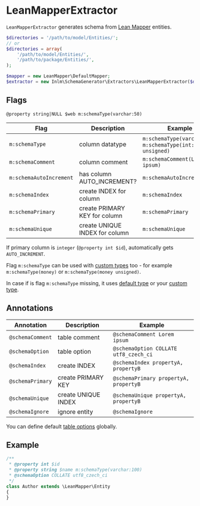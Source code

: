 
# LeanMapperExtractor

`LeanMapperExtractor` generates schema from [Lean Mapper](http://leanmapper.com/) entities.

```php
$directories = '/path/to/model/Entities/';
// or
$directories = array(
	'/path/to/model/Entities/',
	'/path/to/package/Entities/',
);

$mapper = new LeanMapper\DefaultMapper;
$extractor = new Inlm\SchemaGenerator\Extractors\LeanMapperExtractor($directories, $mapper);
```

## Flags

```
@property string|NULL $web m:schemaType(varchar:50)
```

| Flag                    | Description                    | Example                                  |
| ----------------------- | ------------------------------ | ---------------------------------------- |
| `m:schemaType`          | column datatype                | `m:schemaType(varchar:50)`, `m:schemaType(int:10 unsigned)` |
| `m:schemaComment`       | column comment                 | `m:schemaComment(Lorem ipsum)`           |
| `m:schemaAutoIncrement` | has column AUTO_INCREMENT?     | `m:schemaAutoIncrement`                  |
| `m:schemaIndex`         | create INDEX for column        | `m:schemaIndex`                          |
| `m:schemaPrimary`       | create PRIMARY KEY for column  | `m:schemaPrimary`                        |
| `m:schemaUnique`        | create UNIQUE INDEX for column | `m:schemaUnique`                         |

If primary column is `integer` (`@property int $id`), automatically gets `AUTO_INCREMENT`.

Flag `m:schemaType` can be used with [custom types](custom-types.md) too - for example `m:schemaType(money)` or `m:schemaType(money unsigned)`.

In case if is flag `m:schemaType` missing, it uses [default type](default-types.md) or your [custom type](custom-types.md).


## Annotations

| Annotation       | Description         | Example                               |
| ---------------- | ------------------- | ------------------------------------- |
| `@schemaComment` | table comment       | `@schemaComment Lorem ipsum`          |
| `@schemaOption`  | table option        | `@schemaOption COLLATE utf8_czech_ci` |
| `@schemaIndex`   | create INDEX        | `@schemaIndex propertyA, propertyB`   |
| `@schemaPrimary` | create PRIMARY KEY  | `@schemaPrimary propertyA, propertyB` |
| `@schemaUnique`  | create UNIQUE INDEX | `@schemaUnique propertyA, propertyB`  |
| `@schemaIgnore`  | ignore entity       | `@schemaIgnore`                       |

You can define default [table options](table-options.md) globally.


## Example

```php
/**
 * @property int $id
 * @property string $name m:schemaType(varchar:100)
 * @schemaOption COLLATE utf8_czech_ci
 */
class Author extends \LeanMapper\Entity
{
}
```
